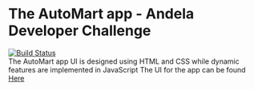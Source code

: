 # The AutoMart app - Andela Developer Challenge
[![Build Status](https://travis-ci.org/travis-ci/AutoMart.svg?branch=travis-ui)](https://travis-ci.org/travis-ci/AutoMart) \
The AutoMart app UI is designed using HTML and CSS while dynamic features are implemented in JavaScript
The UI for the app can be found [Here](https://kingsley-einstein.github.io/AutoMart/UI/views)
